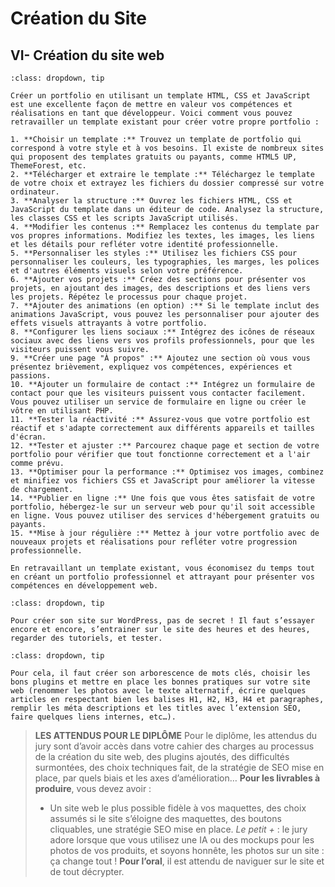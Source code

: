 # Création du Site

## VI- Création du site web

```{admonition} Structurer et mettre en forme une landing page ou portfolio en HTML CSS & JS
:class: dropdown, tip

Créer un portfolio en utilisant un template HTML, CSS et JavaScript est une excellente façon de mettre en valeur vos compétences et réalisations en tant que développeur. Voici comment vous pouvez retravailler un template existant pour créer votre propre portfolio :

1. **Choisir un template :** Trouvez un template de portfolio qui correspond à votre style et à vos besoins. Il existe de nombreux sites qui proposent des templates gratuits ou payants, comme HTML5 UP, ThemeForest, etc.
2. **Télécharger et extraire le template :** Téléchargez le template de votre choix et extrayez les fichiers du dossier compressé sur votre ordinateur.
3. **Analyser la structure :** Ouvrez les fichiers HTML, CSS et JavaScript du template dans un éditeur de code. Analysez la structure, les classes CSS et les scripts JavaScript utilisés.
4. **Modifier les contenus :** Remplacez les contenus du template par vos propres informations. Modifiez les textes, les images, les liens et les détails pour refléter votre identité professionnelle.
5. **Personnaliser les styles :** Utilisez les fichiers CSS pour personnaliser les couleurs, les typographies, les marges, les polices et d'autres éléments visuels selon votre préférence.
6. **Ajouter vos projets :** Créez des sections pour présenter vos projets, en ajoutant des images, des descriptions et des liens vers les projets. Répétez le processus pour chaque projet.
7. **Ajouter des animations (en option) :** Si le template inclut des animations JavaScript, vous pouvez les personnaliser pour ajouter des effets visuels attrayants à votre portfolio.
8. **Configurer les liens sociaux :** Intégrez des icônes de réseaux sociaux avec des liens vers vos profils professionnels, pour que les visiteurs puissent vous suivre.
9. **Créer une page "À propos" :** Ajoutez une section où vous vous présentez brièvement, expliquez vos compétences, expériences et passions.
10. **Ajouter un formulaire de contact :** Intégrez un formulaire de contact pour que les visiteurs puissent vous contacter facilement. Vous pouvez utiliser un service de formulaire en ligne ou créer le vôtre en utilisant PHP.
11. **Tester la réactivité :** Assurez-vous que votre portfolio est réactif et s'adapte correctement aux différents appareils et tailles d'écran.
12. **Tester et ajuster :** Parcourez chaque page et section de votre portfolio pour vérifier que tout fonctionne correctement et a l'air comme prévu.
13. **Optimiser pour la performance :** Optimisez vos images, combinez et minifiez vos fichiers CSS et JavaScript pour améliorer la vitesse de chargement.
14. **Publier en ligne :** Une fois que vous êtes satisfait de votre portfolio, hébergez-le sur un serveur web pour qu'il soit accessible en ligne. Vous pouvez utiliser des services d'hébergement gratuits ou payants.
15. **Mise à jour régulière :** Mettez à jour votre portfolio avec de nouveaux projets et réalisations pour refléter votre progression professionnelle.

En retravaillant un template existant, vous économisez du temps tout en créant un portfolio professionnel et attrayant pour présenter vos compétences en développement web. 

```

```{admonition} Avoir créé son site internet sous WordPress
:class: dropdown, tip

Pour créer son site sur WordPress, pas de secret ! Il faut s’essayer encore et encore, s’entrainer sur le site des heures et des heures, regarder des tutoriels, et tester.  

```

```{admonition} Construire une stratégie de référencement naturel
:class: dropdown, tip

Pour cela, il faut créer son arborescence de mots clés, choisir les bons plugins et mettre en place les bonnes pratiques sur votre site web (renommer les photos avec le texte alternatif, écrire quelques articles en respectant bien les balises H1, H2, H3, H4 et paragraphes, remplir les méta descriptions et les titles avec l’extension SEO, faire quelques liens internes, etc…).   

```

> **LES ATTENDUS POUR LE DIPLÔME**
Pour le diplôme, les attendus du jury sont d’avoir accès dans votre cahier des charges au processus de la création du site web, des plugins ajoutés, des difficultés surmontées, des choix techniques fait, de la stratégie de SEO mise en place, par quels biais et les axes d’amélioration…
**Pour les livrables à produire**, vous devez avoir : 
>- Un site web le plus possible fidèle à vos maquettes, des choix assumés si le site s’éloigne des maquettes, des boutons cliquables, une stratégie SEO mise en place. 
*Le petit +* : le jury adore lorsque que vous utilisez une IA ou des mockups pour les photos de vos produits, et soyons honnête, les photos sur un site : ça change tout ! 
>**Pour l’oral**, il est attendu de naviguer sur le site et de tout décrypter.
